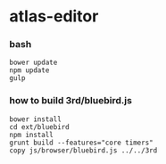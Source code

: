 atlas-editor
=========

### bash ###
```
bower update
npm update
gulp
```

### how to build 3rd/bluebird.js ###
```
bower install
cd ext/bluebird
npm install
grunt build --features="core timers"
copy js/browser/bluebird.js ../../3rd
```

